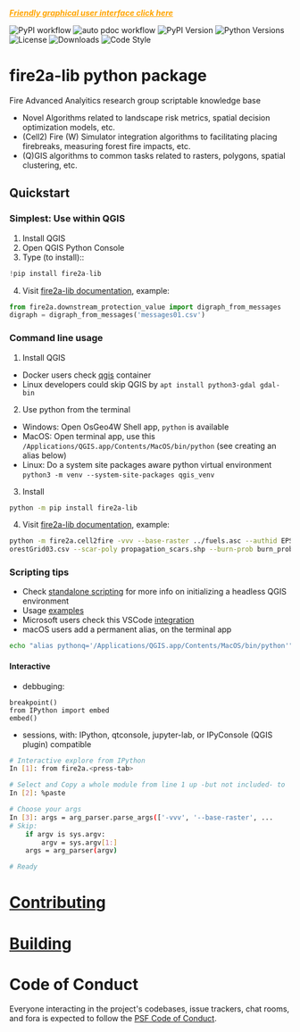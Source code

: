 <span style="color: orange;"><strong><em><a href="https://fire2a.github.io/docs/docs/qgis-toolbox/README.html" style="color: orange;">
Friendly graphical user interface click here
</a></em></strong></span>

![PyPI workflow](https://github.com/fire2a/fire2a-lib/actions/workflows/publish-pypi.yml/badge.svg)
![auto pdoc workflow](https://github.com/fire2a/fire2a-lib/actions/workflows/auto-docs.yml/badge.svg)
![PyPI Version](https://img.shields.io/pypi/v/fire2a-lib.svg)
![Python Versions](https://img.shields.io/pypi/pyversions/fire2a-lib.svg)
![License](https://img.shields.io/github/license/fire2a/fire2a-lib.svg)
![Downloads](https://img.shields.io/pypi/dm/fire2a-lib.svg)
![Code Style](https://img.shields.io/badge/code%20style-black-000000.svg)

# fire2a-lib python package
Fire Advanced Analyitics research group scriptable knowledge base
- Novel Algorithms related to landscape risk metrics, spatial decision optimization models, etc.
- (Cell2) Fire (W) Simulator integration algorithms to facilitating placing firebreaks, measuring forest fire impacts, etc.
- (Q)GIS algorithms to common tasks related to rasters, polygons, spatial clustering, etc.

## Quickstart
### Simplest: Use within QGIS
1. Install QGIS
2. Open QGIS Python Console
3. Type (to install)::
```python
!pip install fire2a-lib
```
4. Visit [fire2a-lib documentation](https://fire2a.github.io/fire2a-lib), example:
```python
from fire2a.downstream_protection_value import digraph_from_messages
digraph = digraph_from_messages('messages01.csv')
```
### Command line usage
1. Install QGIS
- Docker users check [qgis](https://hub.docker.com/r/qgis/qgis) container
- Linux developers could skip QGIS by `apt install python3-gdal gdal-bin`
2. Use python from the terminal
- Windows: Open OsGeo4W Shell app, `python` is available
- MacOS: Open terminal app, use this `/Applications/QGIS.app/Contents/MacOS/bin/python` (see creating an alias below)
- Linux: Do a system site packages aware python virtual environment `python3 -m venv --system-site-packages qgis_venv`
3. Install
```bash
python -m pip install fire2a-lib
```
4. Visit [fire2a-lib documentation](https://fire2a.github.io/fire2a-lib), example:
```bash
python -m fire2a.cell2fire -vvv --base-raster ../fuels.asc --authid EPSG:25831 --scar-sample Grids/Grids2/F
orestGrid03.csv --scar-poly propagation_scars.shp --burn-prob burn_probability.tif
```
### Scripting tips
- Check [standalone scripting](https://github.com/fire2a/fire-analytics-qgis-processing-toolbox-plugin/blob/main/script_samples/standalone.py) for more info on initializing a headless QGIS environment
- Usage [examples](https://github.com/fire2a/fire2a-lib/tree/main/usage_samples)
- Microsoft users check this VSCode [integration](https://fire2a.github.io/docs/docs/qgis-cookbook/README.html#making-a-python-environment-launcher-for-developers)
- macOS users add a permanent alias, on the terminal app
```zsh
echo "alias pythonq='/Applications/QGIS.app/Contents/MacOS/bin/python'" >> ~/.zshrc
```
#### Interactive 
- debbuging:
```
breakpoint()
from IPython import embed
embed()
```
- sessions, with: IPython, qtconsole, jupyter-lab, or IPyConsole (QGIS plugin) compatible
```bash
# Interactive explore from IPython
In [1]: from fire2a.<press-tab>

# Select and Copy a whole module from line 1 up -but not included- to 'def main def main(argv=None):' line 
In [2]: %paste

# Choose your args 
In [3]: args = arg_parser.parse_args(['-vvv', '--base-raster', ...
# Skip:
    if argv is sys.argv:
        argv = sys.argv[1:]
    args = arg_parser(argv)

# Ready
```

# [Contributing](./CODING.md)
# [Building](./BUILDING.md)


# Code of Conduct

Everyone interacting in the project's codebases, issue trackers,
chat rooms, and fora is expected to follow the
[PSF Code of Conduct](https://www.python.org/psf/conduct).
